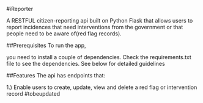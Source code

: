 #iReporter 

A RESTFUL citizen-reporting api built on Python Flask that allows users to report incidences that need interventions from the government or that people need to be aware of(red flag records).

##Prerequisites To run the app, 

you need to install a couple of dependencies. Check the requirements.txt file to see the dependencies. See below for detailed guidelines

##Features The api has endpoints that:

1.) Enable users to create, update, view and delete a red flag or intervention record
#tobeupdated